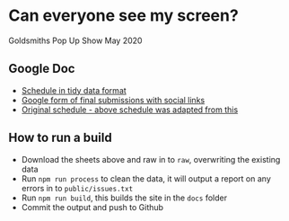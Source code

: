 # Can everyone see my screen?

Goldsmiths Pop Up Show May 2020

## Google Doc

- [Schedule in tidy data format](https://docs.google.com/spreadsheets/d/1PLsk6MgvP7PwRUIpnyXuSI-HxLkBr6F9IXe2yyzqILo/edit#gid=0)
- [Google form of final submissions with social links](https://docs.google.com/spreadsheets/d/1MhbU4lBGUuNYMPz77Qdo86Rlj-9H-kMq6R8a-a-I9Vc/edit)
- [Original schedule - above schedule was adapted from this](https://docs.google.com/spreadsheets/d/1-e2Q15Gr9izaPOxXPwiRYBRzFk7TuVAJ8zNdh4h5P_E/edit?ts=5ec84caf#gid=0)

## How to run a build

- Download the sheets above and raw in to `raw`, overwriting the existing data
- Run `npm run process` to clean the data, it will output a report on any errors in to `public/issues.txt`
- Run `npm run build`, this builds the site in the `docs` folder
- Commit the output and push to Github
